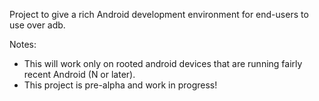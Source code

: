 Project to give a rich Android development environment for end-users to use over adb.

Notes:
* This will work only on rooted android devices that are running fairly recent Android (N or later).
* This project is pre-alpha and work in progress!
